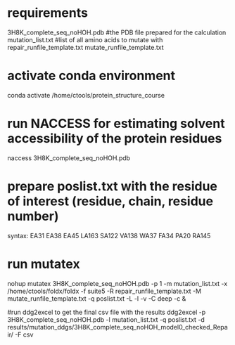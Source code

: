 # requirements
3H8K_complete_seq_noHOH.pdb #the PDB file prepared for the calculation
mutation_list.txt           #list of all amino acids to mutate with
repair_runfile_template.txt
mutate_runfile_template.txt

# activate conda environment
conda activate /home/ctools/protein_structure_course

# run NACCESS for estimating solvent accessibility of the protein residues
naccess 3H8K_complete_seq_noHOH.pdb

# prepare poslist.txt with the residue of interest (residue, chain, residue number)
syntax: 
        EA31
        EA38
        EA45
        LA163
        SA122
        VA138
        WA37
        FA34
        PA20
        RA145

# run mutatex 
nohup mutatex 3H8K_complete_seq_noHOH.pdb -p 1 -m mutation_list.txt -x /home/ctools/foldx/foldx -f suite5 -R repair_runfile_template.txt -M  mutate_runfile_template.txt -q poslist.txt -L -l -v -C deep -c &

#run ddg2excel to get the final csv file with the results
ddg2excel -p 3H8K_complete_seq_noHOH.pdb -l mutation_list.txt -q poslist.txt -d results/mutation_ddgs/3H8K_complete_seq_noHOH_model0_checked_Repair/ -F csv

